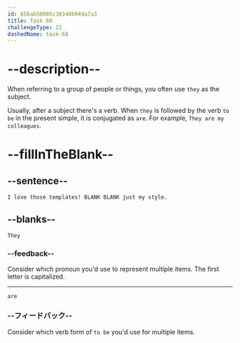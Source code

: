```yaml
---
id: 656ab50005c38348b94da7a3
title: Task 68
challengeType: 22
dashedName: task-68
---
```


# --description--

When referring to a group of people or things, you often use `they` as the subject.

Usually, after a subject there's a verb. When `they` is followed by the verb `to be` in the present simple, it is conjugated as `are`. For example, `They are my colleagues`.

# --fillInTheBlank--

## --sentence--

`I love those templates! BLANK BLANK just my style.`

## --blanks--

`They`

### --feedback--

Consider which pronoun you'd use to represent multiple items. The first letter is capitalized.

---

`are`

### --フィードバック--

Consider which verb form of `to be` you'd use for multiple items.
